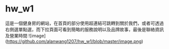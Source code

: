 # hw_w1
這是一個健身房的網站，在首頁的部分使用超連結可跳轉到關於我們，或者可透過右側選單點選，而下拉頁面可看到簡略的服務說明以及品牌故事，最後是聯絡資訊及營業時間
![image] (https://github.com/alanwang1207/hw_w1/blob/master/image.png)
